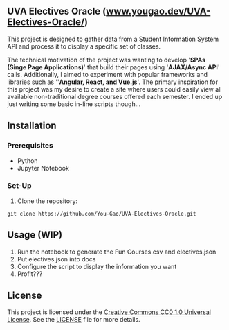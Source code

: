 ## UVA Electives Oracle (www.yougao.dev/UVA-Electives-Oracle/)
This project is designed to gather data from a Student Information System API and process it to display a specific set of classes.

The technical motivation of the project was wanting to develop '**SPAs (Singe Page Applications)**' that build their pages using '**AJAX/Async API**' calls. Additionally, I aimed to experiment with popular frameworks and libraries such as ''**Angular, React, and Vue.js**'. The primary inspiration for this project was my desire to create a site where users could easily view all available non-traditional degree courses offered each semester. I ended up just writing some basic in-line scripts though...

## Installation

### Prerequisites

- Python
- Jupyter Notebook

### Set-Up

1. Clone the repository:
```
git clone https://github.com/You-Gao/UVA-Electives-Oracle.git
```

## Usage (WIP)
1. Run the notebook to generate the Fun Courses.csv and electives.json
2. Put electives.json into docs
3. Configure the script to display the information you want
4. Profit???

## License
This project is licensed under the [Creative Commons CC0 1.0 Universal License](https://creativecommons.org/publicdomain/zero/1.0/). See the [LICENSE](LICENSE) file for more details.

